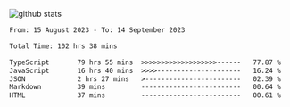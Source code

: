 
![github stats](https://github-readme-stats.vercel.app/api?username=realmahd1&show_icons=true&theme=codeSTACKr&hide_rank=true&count_private=true)

<!--START_SECTION:waka-->

```txt
From: 15 August 2023 - To: 14 September 2023

Total Time: 102 hrs 38 mins

TypeScript       79 hrs 55 mins  >>>>>>>>>>>>>>>>>>>------   77.87 %
JavaScript       16 hrs 40 mins  >>>>---------------------   16.24 %
JSON             2 hrs 27 mins   >------------------------   02.39 %
Markdown         39 mins         -------------------------   00.64 %
HTML             37 mins         -------------------------   00.61 %
```

<!--END_SECTION:waka-->

